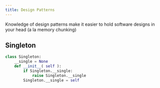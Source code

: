 ```yaml
---
title: Design Patterns
---
```


Knowledge of design patterns make it easier to hold software designs in your head (a la memory chunking)

## Singleton
```python
class Singleton:
    __single = None
    def __init__( self ):
        if Singleton.__single:
            raise Singleton.__single
        Singleton.__single = self
```
